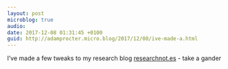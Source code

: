 ```yaml
---
layout: post
microblog: true
audio: 
date: 2017-12-08 01:31:45 +0100
guid: http://adamprocter.micro.blog/2017/12/08/ive-made-a.html
---
```

I’ve made a few tweaks to my research blog [researchnot.es](http://researchnot.es) - take a gander 
